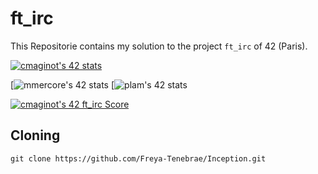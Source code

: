 # ft_irc

This Repositorie contains my solution to the project `ft_irc` of 42 (Paris).

[![cmaginot's 42 stats](https://badge42.vercel.app/api/v2/cl1s5sord008509mlo7xr33zy/stats?cursusId=21&coalitionId=45)](https://github.com/JaeSeoKim/badge42)

[![mmercore's 42 stats]()
[![plam's 42 stats]()

[![cmaginot's 42 ft_irc Score](https://badge42.vercel.app/api/v2/cl1s5sord008509mlo7xr33zy/project/2859537)](https://github.com/JaeSeoKim/badge42)

## Cloning

```shell
git clone https://github.com/Freya-Tenebrae/Inception.git
```
